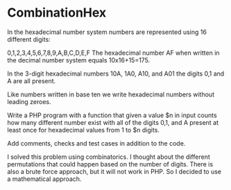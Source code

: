 # CombinationHex

In the hexadecimal number system numbers are represented using 16 different digits:

0,1,2,3,4,5,6,7,8,9,A,B,C,D,E,F
The hexadecimal number AF when written in the decimal number system equals 10x16+15=175.

 

In the 3-digit hexadecimal numbers 10A, 1A0, A10, and A01 the digits 0,1 and A are all present.

Like numbers written in base ten we write hexadecimal numbers without leading zeroes.

 

Write a PHP program with a function that given a value $n in input counts how many different number exist with all of the digits 0,1, and A present at least once for hexadecimal values from 1 to $n digits.

Add comments, checks and test cases in addition to the code. 

I solved this problem using combinatorics. I thought about the different permutations that could happen based on the number of digits. There is also a brute force
approach, but it will not work in PHP. So I decided to use a mathematical approach. 
